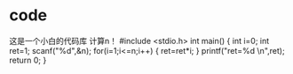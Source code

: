 # code
这是一个小白的代码库
计算n！
#include <stdio.h>
int main()
{
  int i=0;
  int ret=1;
  scanf("%d",&n);
  for(i=1;i<=n;i++)
  {
     ret=ret*i;
  }
  printf("ret=%d \n",ret);
  return 0;
}
